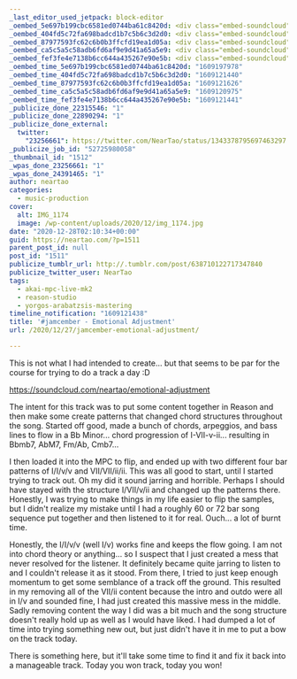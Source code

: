 ```yaml
---
_last_editor_used_jetpack: block-editor
_oembed_5e697b199cbc6581ed0744ba61c8420d: <div class="embed-soundcloud"><iframe title="Catch Of The Day by NearTao" width="500" height="400" scrolling="no" frameborder="no" src="https://w.soundcloud.com/player/?visual=true&url=https%3A%2F%2Fapi.soundcloud.com%2Ftracks%2F955514722&show_artwork=true&maxwidth=500&maxheight=750&dnt=1"></iframe></div>
_oembed_404fd5c72fa698badcd1b7c5b6c3d2d0: <div class="embed-soundcloud"><iframe title="Emotional Adjustment by NearTao" width="420" height="400" scrolling="no" frameborder="no" src="https://w.soundcloud.com/player/?visual=true&url=https%3A%2F%2Fapi.soundcloud.com%2Ftracks%2F955073623&show_artwork=true&maxwidth=420&maxheight=630&dnt=1"></iframe></div>
_oembed_87977593fc62c6b0b3ffcfd19ea1d05a: <div class="embed-soundcloud"><iframe title="Emotional Adjustment by NearTao" width="500" height="400" scrolling="no" frameborder="no" src="https://w.soundcloud.com/player/?visual=true&url=https%3A%2F%2Fapi.soundcloud.com%2Ftracks%2F955073623&show_artwork=true&maxwidth=500&maxheight=750&dnt=1"></iframe></div>
_oembed_ca5c5a5c58adb6fd6af9e9d41a65a5e9: <div class="embed-soundcloud"><iframe title="Emotional Adjustment by NearTao" width="750" height="400" scrolling="no" frameborder="no" src="https://w.soundcloud.com/player/?visual=true&url=https%3A%2F%2Fapi.soundcloud.com%2Ftracks%2F955073623&show_artwork=true&maxwidth=750&maxheight=1000&dnt=1"></iframe></div>
_oembed_fef3fe4e7138b6cc644a435267e90e5b: <div class="embed-soundcloud"><iframe title="Emotional Adjustment by NearTao" width="584" height="400" scrolling="no" frameborder="no" src="https://w.soundcloud.com/player/?visual=true&url=https%3A%2F%2Fapi.soundcloud.com%2Ftracks%2F955073623&show_artwork=true&maxwidth=584&maxheight=876&dnt=1"></iframe></div>
_oembed_time_5e697b199cbc6581ed0744ba61c8420d: "1609197978"
_oembed_time_404fd5c72fa698badcd1b7c5b6c3d2d0: "1609121440"
_oembed_time_87977593fc62c6b0b3ffcfd19ea1d05a: "1609121626"
_oembed_time_ca5c5a5c58adb6fd6af9e9d41a65a5e9: "1609120975"
_oembed_time_fef3fe4e7138b6cc644a435267e90e5b: "1609121441"
_publicize_done_22315546: "1"
_publicize_done_22890294: "1"
_publicize_done_external:
  twitter:
    "23256661": https://twitter.com/NearTao/status/1343378795697463297
_publicize_job_id: "52725980058"
_thumbnail_id: "1512"
_wpas_done_23256661: "1"
_wpas_done_24391465: "1"
author: neartao
categories:
  - music-production
cover:
  alt: IMG_1174
  image: /wp-content/uploads/2020/12/img_1174.jpg
date: "2020-12-28T02:10:34+00:00"
guid: https://neartao.com/?p=1511
parent_post_id: null
post_id: "1511"
publicize_tumblr_url: http://.tumblr.com/post/638710122717347840
publicize_twitter_user: NearTao
tags:
  - akai-mpc-live-mk2
  - reason-studio
  - yorgos-arabatzsis-mastering
timeline_notification: "1609121438"
title: '#jamcember - Emotional Adjustment'
url: /2020/12/27/jamcember-emotional-adjustment/

---
```

This is not what I had intended to create... but that seems to be par for the course for trying to do a track a day :D

https://soundcloud.com/neartao/emotional-adjustment

The intent for this track was to put some content together in Reason and then make some create patterns that changed chord structures throughout the song. Started off good, made a bunch of chords, arpeggios, and bass lines to flow in a Bb Minor... chord progression of I-VII-v-ii... resulting in Bbmb7, AbM7, Fm/Ab, Cmb7...

I then loaded it into the MPC to flip, and ended up with two different four bar patterns of I/I/v/v and VII/VII/ii/ii. This was all good to start, until I started trying to track out. Oh my did it sound jarring and horrible. Perhaps I should have stayed with the structure I/VII/v/ii and changed up the patterns there. Honestly, I was trying to make things in my life easier to flip the samples, but I didn't realize my mistake until I had a roughly 60 or 72 bar song sequence put together and then listened to it for real. Ouch... a lot of burnt time.

Honestly, the I/I/v/v (well I/v) works fine and keeps the flow going. I am not into chord theory or anything... so I suspect that I just created a mess that never resolved for the listener. It definitely became quite jarring to listen to and I couldn't release it as it stood. From there, I tried to just keep enough momentum to get some semblance of a track off the ground. This resulted in my removing all of the VII/ii content because the intro and outdo were all in I/v and sounded fine, I had just created this massive mess in the middle. Sadly removing content the way I did was a bit much and the song structure doesn't really hold up as well as I would have liked. I had dumped a lot of time into trying something new out, but just didn't have it in me to put a bow on the track today.

There is something here, but it'll take some time to find it and fix it back into a manageable track. Today you won track, today you won!
